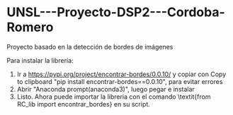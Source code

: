 # UNSL---Proyecto-DSP2---Cordoba-Romero
Proyecto basado en la detección de bordes de imágenes

Para instalar la librería: 
1) Ir a https://pypi.org/project/encontrar-bordes/0.0.10/ y copiar con Copy to clipboard "pip install encontrar-bordes==0.0.10", para evitar errores
2) Abrir "Anaconda prompt(anaconda3)", luego pegar e instalar
3) Listo. Ahora puede importar la libreria con el comando \textit{from RC\_lib import encontrar\_bordes} en su script.
